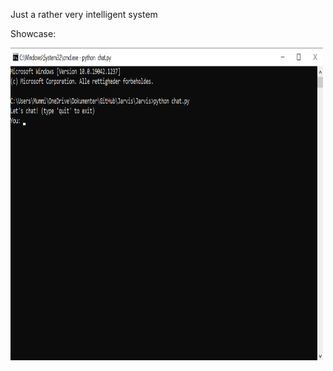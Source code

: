 Just a rather very intelligent system

Showcase:

<!DOCTYPE html>
<html lang="en">
<head>
    <meta charset="UTF-8">
    <meta http-equiv="X-UA-Compatible" content="IE=edge">
    <meta name="viewport" content="width=device-width, initial-scale=1.0">
</head>
<body>
    <img src="Images/Readme.png" alt="Showcase" width="500" height="500">
</body>
</html>